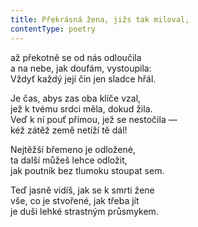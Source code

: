 ```yaml
---
title: Překrásná žena, jižs tak miloval,
contentType: poetry
---
```


<section>

až překotně se od nás odloučila  
a na nebe, jak doufám, vystoupila:  
Vždyť každý její čin jen sladce hřál.

</section>

<section>

Je čas, abys zas oba klíče vzal,  
jež k tvému srdci měla, dokud žila.  
Veď k ní pouť přímou, jež se nestočila —  
kéž zátěž země netíží tě dál!

</section>

<section>

Nejtěžší břemeno je odložené,  
ta další můžeš lehce odložit,  
jak poutník bez tlumoku stoupat sem.

</section>

<section>

Teď jasně vidíš, jak se k smrti žene  
vše, co je stvořené, jak třeba jít  
je duši lehké strastným průsmykem.

</section>
